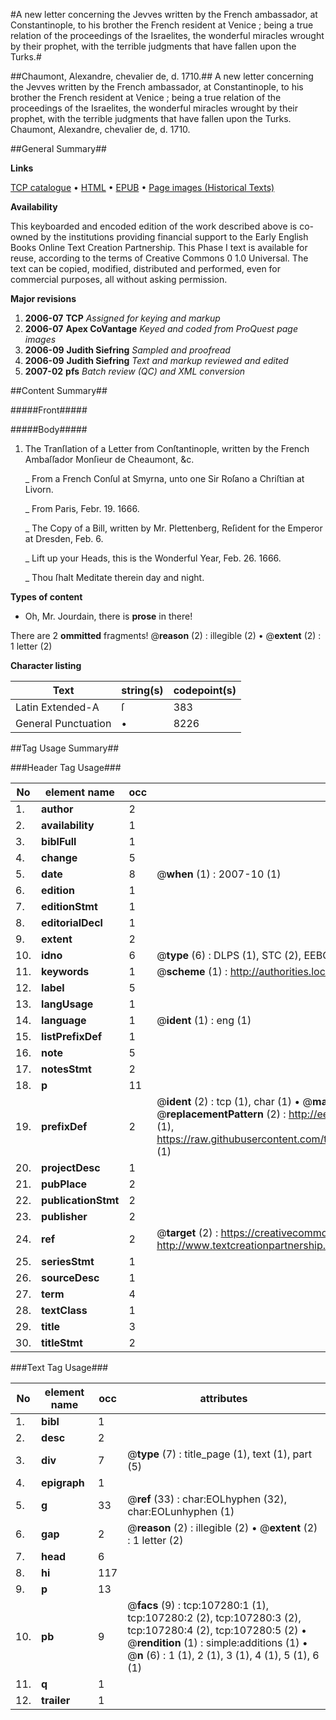 #A new letter concerning the Jevves written by the French ambassador, at Constantinople, to his brother the French resident at Venice ; being a true relation of the proceedings of the Israelites, the wonderful miracles wrought by their prophet, with the terrible judgments that have fallen upon the Turks.#

##Chaumont, Alexandre, chevalier de, d. 1710.##
A new letter concerning the Jevves written by the French ambassador, at Constantinople, to his brother the French resident at Venice ; being a true relation of the proceedings of the Israelites, the wonderful miracles wrought by their prophet, with the terrible judgments that have fallen upon the Turks.
Chaumont, Alexandre, chevalier de, d. 1710.

##General Summary##

**Links**

[TCP catalogue](http://www.ota.ox.ac.uk/tcp/)  • 
[HTML](http://tei.it.ox.ac.uk/tcp/Texts-HTML/free/A32/A32751.html)  • 
[EPUB](http://tei.it.ox.ac.uk/tcp/Texts-EPUB/free/A32/A32751.epub) • 
[Page images (Historical Texts)](https://data.historicaltexts.jisc.ac.uk/view?pubId=eebo-18271730e&pageId=eebo-18271730e-107280-1)

**Availability**

This keyboarded and encoded edition of the
	       work described above is co-owned by the institutions
	       providing financial support to the Early English Books
	       Online Text Creation Partnership. This Phase I text is
	       available for reuse, according to the terms of Creative
	       Commons 0 1.0 Universal. The text can be copied,
	       modified, distributed and performed, even for
	       commercial purposes, all without asking permission.

**Major revisions**

1. __2006-07__ __TCP__ *Assigned for keying and markup*
1. __2006-07__ __Apex CoVantage__ *Keyed and coded from ProQuest page images*
1. __2006-09__ __Judith Siefring__ *Sampled and proofread*
1. __2006-09__ __Judith Siefring__ *Text and markup reviewed and edited*
1. __2007-02__ __pfs__ *Batch review (QC) and XML conversion*

##Content Summary##

#####Front#####

#####Body#####

1. The Tranſlation of a Letter from Conſtantinople, written by the French Ambaſſador Monſieur de Cheaumont, &c.

    _ From a French Conſul at Smyrna, unto one Sir Roſano a Chriſtian at Livorn.

    _ From Paris, Febr. 19. 1666.

    _ The Copy of a Bill, written by Mr. Plettenberg, Reſident for the Emperor at Dresden, Feb. 6.

    _ Lift up your Heads, this is the Wonderful Year, Feb. 26. 1666.

    _ Thou ſhalt Meditate therein day and night.

**Types of content**

  * Oh, Mr. Jourdain, there is **prose** in there!

There are 2 **ommitted** fragments! 
 @__reason__ (2) : illegible (2)  •  @__extent__ (2) : 1 letter (2)

**Character listing**


|Text|string(s)|codepoint(s)|
|---|---|---|
|Latin Extended-A|ſ|383|
|General Punctuation|•|8226|

##Tag Usage Summary##

###Header Tag Usage###

|No|element name|occ|attributes|
|---|---|---|---|
|1.|__author__|2||
|2.|__availability__|1||
|3.|__biblFull__|1||
|4.|__change__|5||
|5.|__date__|8| @__when__ (1) : 2007-10 (1)|
|6.|__edition__|1||
|7.|__editionStmt__|1||
|8.|__editorialDecl__|1||
|9.|__extent__|2||
|10.|__idno__|6| @__type__ (6) : DLPS (1), STC (2), EEBO-CITATION (1), OCLC (1), VID (1)|
|11.|__keywords__|1| @__scheme__ (1) : http://authorities.loc.gov/ (1)|
|12.|__label__|5||
|13.|__langUsage__|1||
|14.|__language__|1| @__ident__ (1) : eng (1)|
|15.|__listPrefixDef__|1||
|16.|__note__|5||
|17.|__notesStmt__|2||
|18.|__p__|11||
|19.|__prefixDef__|2| @__ident__ (2) : tcp (1), char (1)  •  @__matchPattern__ (2) : ([0-9\-]+):([0-9IVX]+) (1), (.+) (1)  •  @__replacementPattern__ (2) : http://eebo.chadwyck.com/downloadtiff?vid=$1&page=$2 (1), https://raw.githubusercontent.com/textcreationpartnership/Texts/master/tcpchars.xml#$1 (1)|
|20.|__projectDesc__|1||
|21.|__pubPlace__|2||
|22.|__publicationStmt__|2||
|23.|__publisher__|2||
|24.|__ref__|2| @__target__ (2) : https://creativecommons.org/publicdomain/zero/1.0/ (1), http://www.textcreationpartnership.org/docs/. (1)|
|25.|__seriesStmt__|1||
|26.|__sourceDesc__|1||
|27.|__term__|4||
|28.|__textClass__|1||
|29.|__title__|3||
|30.|__titleStmt__|2||


###Text Tag Usage###

|No|element name|occ|attributes|
|---|---|---|---|
|1.|__bibl__|1||
|2.|__desc__|2||
|3.|__div__|7| @__type__ (7) : title_page (1), text (1), part (5)|
|4.|__epigraph__|1||
|5.|__g__|33| @__ref__ (33) : char:EOLhyphen (32), char:EOLunhyphen (1)|
|6.|__gap__|2| @__reason__ (2) : illegible (2)  •  @__extent__ (2) : 1 letter (2)|
|7.|__head__|6||
|8.|__hi__|117||
|9.|__p__|13||
|10.|__pb__|9| @__facs__ (9) : tcp:107280:1 (1), tcp:107280:2 (2), tcp:107280:3 (2), tcp:107280:4 (2), tcp:107280:5 (2)  •  @__rendition__ (1) : simple:additions (1)  •  @__n__ (6) : 1 (1), 2 (1), 3 (1), 4 (1), 5 (1), 6 (1)|
|11.|__q__|1||
|12.|__trailer__|1||
